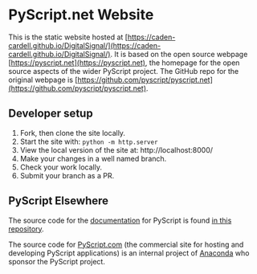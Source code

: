 # PyScript.net Website

This is the static website hosted at
[https://caden-cardell.github.io/DigitalSignal/](https://caden-cardell.github.io/DigitalSignal/).
It is based on the open source webpage [https://pyscript.net](https://pyscript.net), the homepage for the open
source aspects of the wider PyScript project. The GitHub repo for the original webpage is [https://github.com/pyscript/pyscript.net](https://github.com/pyscript/pyscript.net). 

## Developer setup

1. Fork, then clone the site locally.
2. Start the site with: `python -m http.server`
3. View the local version of the site at: http://localhost:8000/
4. Make your changes in a well named branch.
5. Check your work locally.
6. Submit your branch as a PR.

## PyScript Elsewhere

The source code for the [documentation](https://docs.pyscript.net/) for
PyScript is found [in this repository](https://github.com/pyscript/docs).

The source code for [PyScript.com](https://pyscript.com/) (the commercial site
for hosting and developing PyScript applications) is an internal project of
[Anaconda](https://anaconda.com) who sponsor the PyScript project.
